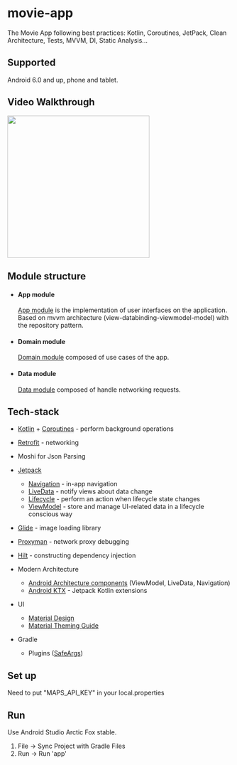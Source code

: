 # movie-app
The Movie App following best practices: Kotlin, Coroutines, JetPack, Clean Architecture, Tests, MVVM, DI, Static Analysis...

## Supported
Android 6.0 and up, phone and tablet.

## Video Walkthrough

<img src="/art/walkthrough.gif?raw=true" width="320px">

## Module structure

- #### App module
    [App module](/app) is the implementation of user interfaces on the application.
Based on mvvm architecture (view-databinding-viewmodel-model) with the repository pattern.


- #### Domain module

  [Domain module](/domain) composed of use cases of the app.

- #### Data module

  [Data module](/data) composed of handle networking requests.



 ## Tech-stack
   - [Kotlin](https://kotlinlang.org/) + [Coroutines](https://kotlinlang.org/docs/coroutines-overview.html) - perform background operations
   - [Retrofit](https://square.github.io/retrofit/) - networking
   - Moshi for Json Parsing
   - [Jetpack](https://developer.android.com/jetpack)
        - [Navigation](https://developer.android.com/guide/navigation) - in-app navigation
        - [LiveData](https://developer.android.com/topic/libraries/architecture/livedata) - notify views about data change
        - [Lifecycle](https://developer.android.com/topic/libraries/architecture/lifecycle) - perform an action when lifecycle state changes
        - [ViewModel](https://developer.android.com/topic/libraries/architecture/viewmodel) - store and manage UI-related data in a lifecycle conscious way

  - [Glide](https://bumptech.github.io/glide/) - image loading library
- [Proxyman](https://proxyman.io/) - network proxy debugging
- [Hilt](https://dagger.dev/hilt) - constructing dependency injection
- Modern Architecture
    -  [Android Architecture components](https://developer.android.com/topic/architecture) (ViewModel, LiveData, Navigation)
    - [Android KTX](https://developer.android.com/kotlin/ktx) - Jetpack Kotlin extensions
- UI
    - [Material Design](https://material.io/design)
    - [Material Theming Guide](https://material.io/develop/android/theming/theming-overview)
- Gradle
    - Plugins ([SafeArgs](https://developer.android.com/guide/navigation/navigation-pass-data#Safe-args))


## Set up
Need to put "MAPS_API_KEY" in your local.properties
## Run
Use Android Studio Arctic Fox stable.
1. File -> Sync Project with Gradle Files
2. Run -> Run 'app'

